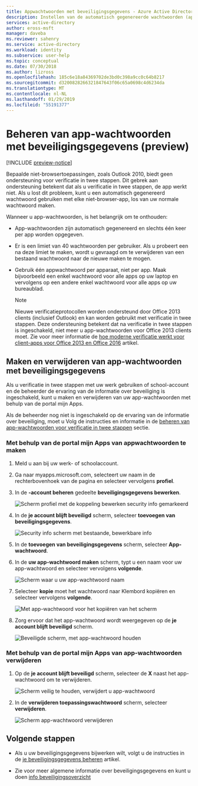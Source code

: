 ```yaml
---
title: Appwachtwoorden met beveiligingsgegevens - Azure Active Directory instellen | Microsoft Docs
description: Instellen van de automatisch gegenereerde wachtwoorden (app-wachtwoorden) voor gebruik met elke niet-browser-app te scheiden van een normaal wachtwoord, met beveiligingsgegevens.
services: active-directory
author: eross-msft
manager: daveba
ms.reviewer: sahenry
ms.service: active-directory
ms.workload: identity
ms.subservice: user-help
ms.topic: conceptual
ms.date: 07/30/2018
ms.author: lizross
ms.openlocfilehash: 185c6e18a84369702de3bd0c398a9cc0c64b8217
ms.sourcegitcommit: d3200828266321847643f06c65a0698c4d6234da
ms.translationtype: MT
ms.contentlocale: nl-NL
ms.lasthandoff: 01/29/2019
ms.locfileid: "55191377"
---
```

# <a name="manage-app-passwords-using-security-info-preview"></a>Beheren van app-wachtwoorden met beveiligingsgegevens (preview)

[!INCLUDE [preview-notice](../../../includes/active-directory-end-user-preview-notice-security-info.md)]

Bepaalde niet-browsertoepassingen, zoals Outlook 2010, biedt geen ondersteuning voor verificatie in twee stappen. Dit gebrek aan ondersteuning betekent dat als u verificatie in twee stappen, de app werkt niet. Als u lost dit probleem, kunt u een automatisch gegenereerd wachtwoord gebruiken met elke niet-browser-app, los van uw normale wachtwoord maken.

Wanneer u app-wachtwoorden, is het belangrijk om te onthouden:

- App-wachtwoorden zijn automatisch gegenereerd en slechts één keer per app worden opgegeven.

- Er is een limiet van 40 wachtwoorden per gebruiker. Als u probeert een na deze limiet te maken, wordt u gevraagd om te verwijderen van een bestaand wachtwoord naar de nieuwe maken te mogen.

- Gebruik één appwachtwoord per apparaat, niet per app. Maak bijvoorbeeld een enkel wachtwoord voor alle apps op uw laptop en vervolgens op een andere enkel wachtwoord voor alle apps op uw bureaublad.

    >[!Note]
    >Nieuwe verificatieprotocollen worden ondersteund door Office 2013 clients (inclusief Outlook) en kan worden gebruikt met verificatie in twee stappen. Deze ondersteuning betekent dat na verificatie in twee stappen is ingeschakeld, niet meer u app-wachtwoorden voor Office 2013 clients moet. Zie voor meer informatie de [hoe moderne verificatie werkt voor client-apps voor Office 2013 en Office 2016](https://support.office.com/article/how-modern-authentication-works-for-office-2013-and-office-2016-client-apps-e4c45989-4b1a-462e-a81b-2a13191cf517) artikel.

## <a name="create-and-delete-app-passwords-using-security-info"></a>Maken en verwijderen van app-wachtwoorden met beveiligingsgegevens

Als u verificatie in twee stappen met uw werk gebruiken of school-account en de beheerder de ervaring van de informatie over beveiliging is ingeschakeld, kunt u maken en verwijderen van uw app-wachtwoorden met behulp van de portal mijn Apps.

Als de beheerder nog niet is ingeschakeld op de ervaring van de informatie over beveiliging, moet u Volg de instructies en informatie in de [beheren van app-wachtwoorden voor verificatie in twee stappen](multi-factor-authentication-end-user-app-passwords.md) sectie.

### <a name="to-create-app-passwords-using-the-my-apps-portal"></a>Met behulp van de portal mijn Apps van appwachtwoorden te maken

1. Meld u aan bij uw werk- of schoolaccount.

2. Ga naar myapps.microsoft.com, selecteert uw naam in de rechterbovenhoek van de pagina en selecteer vervolgens **profiel**.

3. In de **-account beheren** gedeelte **beveiligingsgegevens bewerken**.

    ![Scherm profiel met de koppeling bewerken security info gemarkeerd](media/security-info/security-info-profile.png)

4. In de **je account blijft beveiligd** scherm, selecteer **toevoegen van beveiligingsgegevens**.

    ![Security info scherm met bestaande, bewerkbare info](media/security-info/security-info-edit-add-info.png)

5. In de **toevoegen van beveiligingsgegevens** scherm, selecteer **App-wachtwoord**.

6. In de **uw app-wachtwoord maken** scherm, typt u een naam voor uw app-wachtwoord en selecteer vervolgens **volgende**.

    ![Scherm waar u uw app-wachtwoord naam](media/security-info/security-info-name-app-password.png)

7. Selecteer **kopie** moet het wachtwoord naar Klembord kopiëren en selecteer vervolgens **volgende**.

    ![Met app-wachtwoord voor het kopiëren van het scherm](media/security-info/security-info-create-app-password.png)
    
8. Zorg ervoor dat het app-wachtwoord wordt weergegeven op de **je account blijft beveiligd** scherm.

    ![Beveiligde scherm, met app-wachtwoord houden](media/security-info/security-info-keep-secure-app-password.png)

### <a name="to-delete-app-passwords-using-the-my-apps-portal"></a>Met behulp van de portal mijn Apps van app-wachtwoorden verwijderen

1. Op de **je account blijft beveiligd** scherm, selecteer de **X** naast het app-wachtwoord om te verwijderen.

    ![Scherm veilig te houden, verwijdert u app-wachtwoord](media/security-info/security-info-keep-secure-delete-app-password.png)

2. In de **verwijderen toepassingswachtwoord** scherm, selecteer **verwijderen**.

    ![Scherm app-wachtwoord verwijderen](media/security-info/security-info-keep-secure-delete-app-password2.png)

## <a name="next-steps"></a>Volgende stappen

- Als u uw beveiligingsgegevens bijwerken wilt, volgt u de instructies in de [je beveiligingsgegevens beheren](security-info-manage-settings.md) artikel.

- Zie voor meer algemene informatie over beveiligingsgegevens en kunt u doen [info beveiligingsoverzicht](user-help-security-info-overview.md) 
